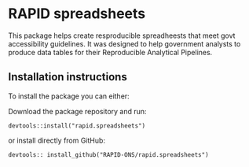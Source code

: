 # RAPID spreadsheets

This package helps create resproducible spreadheests that meet govt accessibility guidelines. It was designed to help government analysts to produce data tables for their Reproducible Analytical Pipelines.

## Installation instructions

To install the package you can either:

Download the package repository and run:

```{r}
devtools::install("rapid.spreadsheets")
```

or install directly from GitHub:
```{r}
devtools:: install_github("RAPID-ONS/rapid.spreadsheets")
```
